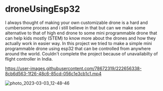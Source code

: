 # droneUsingEsp32

I always thought of making your own customizable drone is a hard and cumbersome process and i still believe in that but can we make some alternative to that of high end drone to some mini programmable drone that can help kids mostly (STEM) to know more about the drones and how they actually work in easier way. In this project we tried to make a simple mini programmable drone using esp32 that can be controlled from anywhere around the world. Couldn't complete the project because of unavailabilty of flight controller in India.



https://user-images.githubusercontent.com/78672319/222656338-8cb6d563-1f26-48c6-85cd-056c1e3cb1c1.mp4

![photo_2023-03-03_12-48-46](https://user-images.githubusercontent.com/78672319/222656594-f0214ede-8ae3-46ec-859d-188f4736c80f.jpg)
